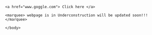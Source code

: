 
<html>
<head>
    <title>
        My self vishal
    </title>
        <link rel="icon" href="Logo.jpg">
        </head>
  <body>
   
    
    <a href="www.goggle.com"> Click here </a>
    
    <marquee> webpage is in Underconstruction will be updated soon!!!</marquee>
   
    </body>
  </html>
